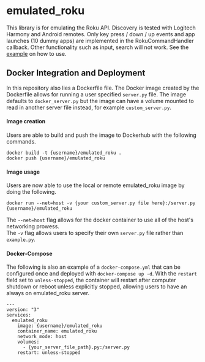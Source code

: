 # emulated_roku  
This library is for emulating the Roku API. Discovery is tested with Logitech Harmony and Android remotes.                                                                                                                                                                                                                                                                                  Only key press / down / up events and app launches (10 dummy apps) are implemented in the RokuCommandHandler callback.
Other functionality such as input, search will not work.
See the [example](example.py) on how to use.


## Docker Integration and Deployment
In this repository also lies a Dockerfile file. The Docker image created by the Dockerfile allows for running a user specified `server.py` file. The image defaults to `docker_server.py` but the image can have a volume mounted to read in another server file instead, for example `custom_server.py`.

#### Image creation
Users are able to build and push the image to Dockerhub with the following commands.
```
docker build -t {username}/emulated_roku .
docker push {username}/emulated_roku
```

#### Image usage
Users are now able to use the local or remote emulated_roku image by doing the following.
```
docker run --net=host -v {your custom_server.py file here}:/server.py {username}/emulated_roku
```
The `--net=host` flag allows for the docker container to use all of the host's networking prowess.  
The `-v` flag allows users to specify their own `server.py` file rather than `example.py`.

#### Docker-Compose
The following is also an example of a `docker-compose.yml` that can be configured once and deployed with `docker-compose up -d`. With the `restart` field set to `unless-stopped`, the container will restart after computer shutdown or reboot unless explicitly stopped, allowing users to have an always on emulated_roku server.
```
---
version: "3"
services:
  emulated_roku
    image: {username}/emulated_roku
    container_name: emulated_roku
    network_mode: host
    volumes:
      - {your_server_file_path}.py:/server.py
    restart: unless-stopped
```

